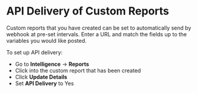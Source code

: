 # API Delivery of Custom Reports

Custom reports that you have created can be set to automatically send by webhook at pre-set intervals. Enter a URL and match the fields up to the variables you would like posted.  
  
To set up API delivery:

* Go to **Intelligence** -&gt; **Reports**
* Click into the custom report that has been created
* Click **Update Details**
* Set **API Delivery** to Yes 

